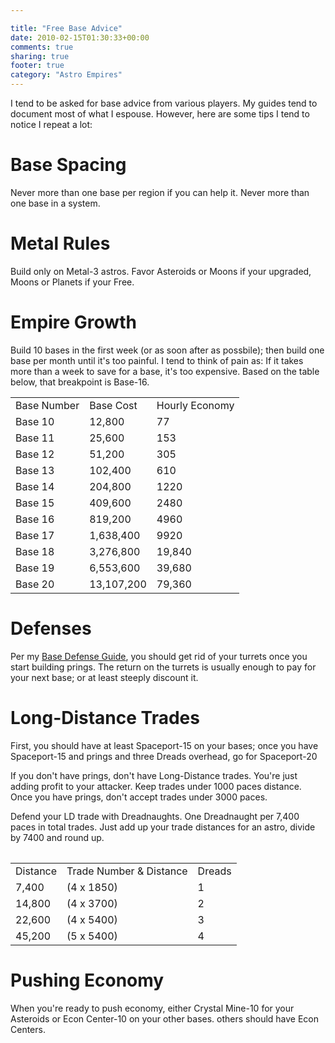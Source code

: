 ```yaml
---

title: "Free Base Advice"
date: 2010-02-15T01:30:33+00:00
comments: true
sharing: true
footer: true
category: "Astro Empires"
---
```


I tend to be asked for base advice from various players. My guides tend
to document most of what I espouse. However, here are some tips I tend
to notice I repeat a lot:



Base Spacing
============

Never more than one base per region if you can help it. Never more than
one base in a system.

Metal Rules
===========

Build only on Metal-3 astros. Favor Asteroids or Moons if your upgraded,
Moons or Planets if your Free.

Empire Growth
=============

Build 10 bases in the first week (or as soon after as
possbile); then build one base per month until it's too painful. I tend
to think of pain as: If it takes more than a week to save for a base,
it's too expensive. Based on the table below, that breakpoint is
Base-16.

<table class='table'>

</tr>
<tr>
  <td class='heading'>Base Number</td>
  <td class='heading'>Base Cost</td>
  <td class='heading'>Hourly Economy</td>
</tr>
<tr>
  <td >Base 10</td>
  <td >12,800</td>
  <td >77</td>
</tr>
<tr>
  <td >Base 11</td>
  <td >25,600</td>
  <td >153</td>
</tr>
<tr>
  <td >Base 12</td>
  <td >51,200</td>
  <td >305</td>
</tr>
<tr>
  <td >Base 13</td>
  <td >102,400</td>
  <td >610</td>
</tr>
<tr>
  <td >Base 14</td>
  <td >204,800</td>
  <td >1220</td>
</tr>
<tr>
  <td >Base 15</td>
  <td >409,600</td>
  <td >2480</td>
</tr>
<tr>
  <td >Base 16</td>
  <td >819,200</td>
  <td >4960</td>
</tr>
<tr>
  <td >Base 17</td>
  <td >1,638,400</td>
  <td >9920</td>
</tr>
<tr>
  <td >Base 18</td>
  <td >3,276,800</td>
  <td >19,840</td>
</tr>
<tr>
  <td >Base 19</td>
  <td >6,553,600</td>
  <td >39,680</td>
</tr>
<tr>
  <td >Base 20</td>
  <td >13,107,200</td>
  <td >79,360</td><table class='table'>

Defenses
========

Per my [Base Defense Guide](/astro-empires/base-defense-guide), you should get rid of your turrets once
you start building prings. The return on the turrets is usually enough
to pay for your next base; or at least steeply discount it.

Long-Distance Trades
====================

First, you should have at least Spaceport-15 on your bases; once you
have Spaceport-15 and prings and three Dreads overhead, go for
Spaceport-20

If you don't have prings, don't have Long-Distance trades. You're just
adding profit to your attacker. Keep trades under 1000 paces distance.
Once you have prings, don't accept trades under 3000 paces. 

Defend your LD trade with Dreadnaughts. One Dreadnaught per 7,400 paces
in total trades. Just add up your trade distances for an astro, divide
by 7400 and round up.

<table class='table'>

</tr>
<tr>
  <td class='heading'>Distance</td>
  <td class='heading'>Trade Number & Distance</td>
  <td class='heading'>Dreads</td>
</tr>
<tr>
  <td >7,400</td>
  <td >(4 x 1850)</td>
  <td >1</td>
</tr>
<tr>
  <td >14,800</td>
  <td >(4 x 3700)</td>
  <td >2</td>
</tr>
<tr>
  <td >22,600</td>
  <td >(4 x 5400)</td>
  <td >3</td>
</tr>
<tr>
  <td >45,200</td>
  <td >(5 x 5400)</td>
  <td >4</td><table class='table'>

Pushing Economy
===============

When you're ready to push economy, either Crystal Mine-10 for your
Asteroids or Econ Center-10 on your other bases.  others should have
Econ Centers.

